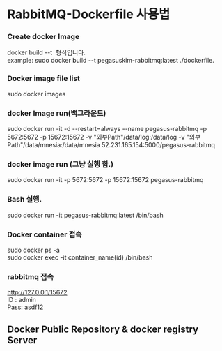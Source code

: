 # RabbitMQ-Dockerfile 사용법

### Create docker Image
docker build --t <Dockerfile Path> 형식입니다.<br>
example: sudo docker build --t pegasuskim-rabbitmq:latest ./dockerfile.<br>

### Docker image file list
sudo docker images

### docker Image run(백그라운드)
sudo docker run -it -d --restart=always --name pegasus-rabbitmq -p 5672:5672 -p 15672:15672 -v "외부Path"/data/log:/data/log -v "외부Path"/data/mnesia:/data/mnesia 52.231.165.154:5000/pegasus-rabbitmq

### docker image run (그냥 실행 함.)
sudo docker run -it -p 5672:5672 -p 15672:15672 pegasus-rabbitmq

###  Bash 실행.
sudo docker run -it pegasus-rabbitmq:latest /bin/bash 

### Docker container 접속
sudo docker ps -a <br>
sudo docker exec -it container_name(id) /bin/bash

### rabbitmq 접속
http://127.0.0.1/15672 <br>
ID  : admin  <br>
Pass: asdf12 <br>

## Docker Public Repository & docker registry Server 
